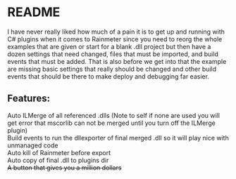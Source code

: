 # README
I have never really liked how much of a pain it is to get up and running with C# plugins when it comes to Rainmeter since you need to reorg the whole examples that are given or start for a blank .dll project but then have a dozen settings that need changed, files that must be imported, and build events that must be added. That is also before we get into that the example are missing basic settings that really should be changed and other build events that should be there to make deploy and debugging far easier.  

## Features:
Auto ILMerge of all referenced .dlls (Note to self if none are used you will get error that mscorlib can not be merged until you turn off the ILMerge plugin)  
Build events to run the dllexporter of final merged .dll so it will play nice with unmanaged code  
Auto kill of Rainmeter before export  
Auto copy of final .dll to plugins dir  
~~A button that gives you a million dollars~~
